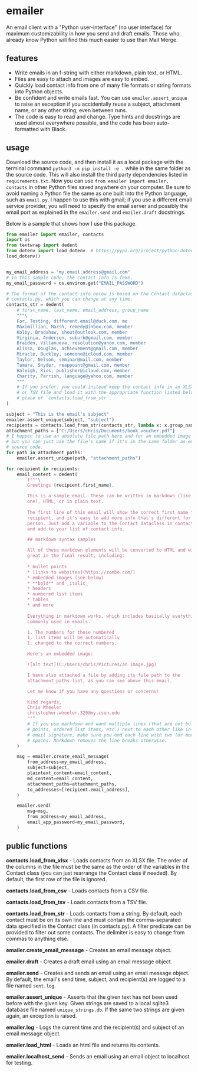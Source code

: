 # emailer

An email client with a "Python user-interface" (no user interface) for maximum customizability in how you send and draft emails. Those who already know Python will find this much easier to use than Mail Merge.

## features

* Write emails in an f-string with either markdown, plain text, or HTML.
* Files are easy to attach and images are easy to embed.
* Quickly load contact info from one of many file formats or string formats into Python objects.
* Be confident and write emails fast. You can use `emailer.assert_unique` to raise an exception if you accidentally reuse a subject, attachment name, or any other string, even between runs.
* The code is easy to read and change. Type hints and docstrings are used almost everywhere possible, and the code has been auto-formatted with Black.

## usage

Download the source code, and then install it as a local package with the terminal command `python3 -m pip install -e .` while in the same folder as the source code. This will also install the third party dependencies listed in `requirements.txt`. Now you can use `from emailer import emailer, contacts` in other Python files saved anywhere on your computer. Be sure to avoid naming a Python file the same as one built into the Python language, such as `email.py`. I happen to use this with gmail; if you use a different email service provider, you will need to specify the email server and possibly the email port as explained in the `emailer.send` and `emailer.draft` docstrings.

Below is a sample that shows how I use this package.

```python
from emailer import emailer, contacts
import os
from textwrap import dedent
from dotenv import load_dotenv  # https://pypi.org/project/python-dotenv/
load_dotenv()


my_email_address = "my.email.address@gmail.com"
# In this sample code, the contact info is fake.
my_email_password = os.environ.get("EMAIL_PASSWORD")

# The format of the contact info below is based on the Contact dataclass in
# contacts.py, which you can change at any time.
contacts_str = dedent(
    # first_name, last_name, email_address, group_name
    """\
    For, Testing, different.email@duck.com, me
    Maximillian, Marsh, remedy@inbox.com, member
    Kolby, Bradshaw, shout@outlook.com, member
    Virginia, Andersen, suburb@gmail.com, member
    Braiden, Villanueva, resolution@yahoo.com, member
    Alissa, Douglas, achievement@gmail.com, member
    Miracle, Buckley, someone@icloud.com, member
    Taylor, Nelson, seminar@mail.com, member
    Tamara, Snyder, reappoint@gmail.com, member
    Haleigh, Rios, publisher@icloud.com, member
    Charity, Parrish, language@yahoo.com, member
    """
    # If you prefer, you could instead keep the contact info in an XLSX, CSV,
    # or TSV file and load it with the appropriate function listed below in
    # place of `contacts.load_from_str`.
)

subject = "This is the email's subject"
emailer.assert_unique(subject, "subject")
recipients = contacts.load_from_str(contacts_str, lambda x: x.group_name == "me")
attachment_paths = ["C:/Users/chris/Documents/book voucher.pdf"]
# I happen to use an absolute file path here and for an embedded image below,
# but you can just use the file's name if it's in the same folder as emailer's
# source code.
for path in attachment_paths:
    emailer.assert_unique(path, "attachment_paths")

for recipient in recipients:
    email_content = dedent(
        f"""\
        Greetings {recipient.first_name},

        This is a sample email. These can be written in markdown (like this
        one), HTML, or in plain text.
        
        The first line of this email will show the correct first name for each
        recipient, and it's easy to add more info that's different for each
        person. Just add a variable to the Contact dataclass in contacts.py
        and add to your list of contact info.

        ## markdown syntax samples

        All of these markdown elements will be converted to HTML and will look
        great in the final result, including:
        
        * bullet points
        * [links to websites](https://zombo.com/)
        * embedded images (see below)
        * **bold** and _italic_
        * headers
        * numbered list items
        * tables
        * and more
        
        Everything in markdown works, which includes basically everything
        commonly used in emails.

        1. The numbers for these numbered
        1. list items will be automatically
        1. changed to the correct numbers.

        Here's an embedded image:

        ![alt text](C:/Users/chris/Pictures/an image.jpg)

        I have also attached a file by adding its file path to the
        attachment_paths list, as you can see above this email.

        Let me know if you have any questions or concerns!

        Kind regards,  
        Chris Wheeler  
        christopher.wheeler.320@my.csun.edu  
        """
        # If you use markdown and want multiple lines (that are not bullet
        # points, ordered list items, etc.) next to each other like in the
        # email signature, make sure you end each line with two (or more)
        # spaces. Markdown removes the line breaks otherwise.
    )

    msg = emailer.create_email_message(
        from_address=my_email_address,
        subject=subject,
        plaintext_content=email_content,
        md_content=email_content,
        attachment_paths=attachment_paths,
        to_addresses=[recipient.email_address],
    )

    emailer.send(
        msg=msg,
        from_address=my_email_address,
        email_app_password=my_email_password,
    )

```

## public functions

**contacts.load_from_xlsx** - Loads contacts from an XLSX file. The order of the columns in the file must be the same as the order of the variables in the Contact class (you can just rearrange the Contact class if needed). By default, the first row of the file is ignored.

**contacts.load_from_csv** - Loads contacts from a CSV file.

**contacts.load_from_tsv** - Loads contacts from a TSV file.

**contacts.load_from_str** - Loads contacts from a string. By default, each contact must be on its own line and must contain the comma-separated data specified in the Contact class (in contacts.py). A filter predicate can be provided to filter out some contacts. The delimiter is easy to change from commas to anything else.

**emailer.create_email_message** - Creates an email message object.

**emailer.draft** - Creates a draft email using an email message object.

**emailer.send** - Creates and sends an email using an email message object. By default, the email's send time, subject, and recipient(s) are logged to a file named `sent.log`.

**emailer.assert_unique** - Asserts that the given text has not been used before with the given key. Given strings are saved to a local sqlite3 database file named `unique_strings.db`. If the same two strings are given again, an exception is raised.

**emailer.log** - Logs the current time and the recipient(s) and subject of an email message object.

**emailer.load_html** - Loads an html file and returns its contents.

**emailer.localhost_send** - Sends an email using an email object to localhost for testing.
